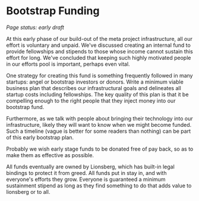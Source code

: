 # Bootstrap Funding

_Page status: early draft_

At this early phase of our build-out of the meta project infrastructure, all our effort is voluntary and unpaid. We've discussed creating an internal fund to provide fellowships and stipends to those whose income cannot sustain this effort for long. We've concluded that keeping such highly motivated people in our efforts pool is important, perhaps even vital.

One strategy for creating this fund is something frequently followed in many startups: angel or bootstrap investors or donors. Write a minimum viable business plan that describes our infrastructural goals and delineates all startup costs including fellowships. The key quality of this plan is that it be compelling enough to the right people that they inject money into our bootstrap fund.

Furthermore, as we talk with people about bringing their technology into our infrastructure, likely they will want to know when we might become funded. Such a timeline (vague is better for some readers than nothing) can be part of this early bootstrap plan.

Probably we wish early stage funds to be donated free of pay back, so as to make them as effective as possible.

All funds eventually are owned by Lionsberg, which has built-in legal bindings to protect it from greed. All funds put in stay in, and with everyone's efforts they grow. Everyone is guaranteed a minimum sustainment stipend as long as they find something to do that adds value to lionsberg or to all.